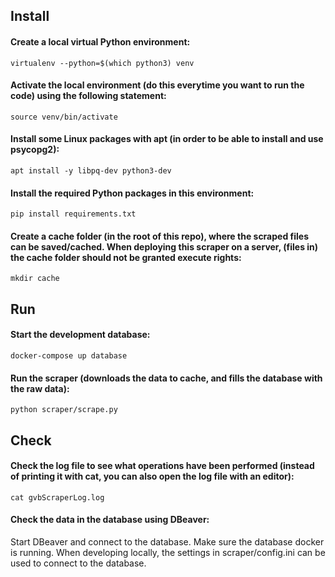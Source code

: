 <!--####################################################################################
# This file creates the markdown documentation for the GVB scraper repository.         #
#                                                                                      #
# Created by Thomas Jongstra 2019 - for the Municipality of Amsterdam                  #
#####################################################################################-->

## Install

#### Create a local virtual Python environment:
	virtualenv --python=$(which python3) venv

#### Activate the local environment (do this everytime you want to run the code) using the following statement:
	source venv/bin/activate

#### Install some Linux packages with apt (in order to be able to install and use psycopg2):
    apt install -y libpq-dev python3-dev

#### Install the required Python packages in this environment:
	pip install requirements.txt

#### Create a cache folder (in the root of this repo), where the scraped files can be saved/cached. When deploying this scraper on a server, (files in) the cache folder should not be granted execute rights:
    mkdir cache



## Run

#### Start the development database:
	docker-compose up database

#### Run the scraper (downloads the data to cache, and fills the database with the raw data):
    python scraper/scrape.py



## Check

#### Check the log file to see what operations have been performed (instead of printing it with cat, you can also open the log file with an editor):
    cat gvbScraperLog.log

#### Check the data in the database using DBeaver:
Start DBeaver and connect to the database. Make sure the database docker is running. When developing locally, the settings in scraper/config.ini can be used to connect to the database.